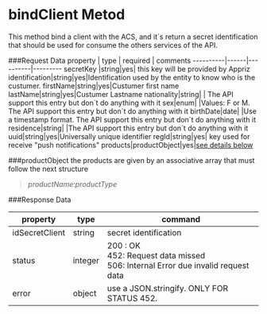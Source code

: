 bindClient Metod
================================

This method bind a client with the ACS, and it´s return a secret identification that should be used for consume the others services of the API.

###Request Data
 property  | type | required | comments
 ----------|------|----------|---------
 secretKey |string|yes| this key will be provided by Appriz
identification|string|yes|Identification used by the entity to know who is the custumer.
firstName|string|yes|Custumer first name
lastName|string|yes|Custumer Lastname
nationality|string| | The API support this entry but don´t do anything with it
sex|enum| |Values: F or M.  The API support this entry but don´t do anything with it
birthDate|date| |Use a timestamp format. The API support this entry but don´t do anything with it
residence|string| |The API support this entry but don´t do anything with it
uuid|string|yes|Universally unique identifier
regId|string|yes| key used for receive "push notifications" 
products|productObject|yes|[see details below]()

###productObject 
the products are given by an associative array that must follow the next structure
> *productName*:*productType*

###Response Data

  property | type | command
 ----------|------|---------
idSecretClient|string|secret identification 
status|integer| 200 : OK<br> 452: Request data missed <br> 506: Internal Error due invalid request data
error|object| use a JSON.stringify. ONLY FOR STATUS 452.
               


